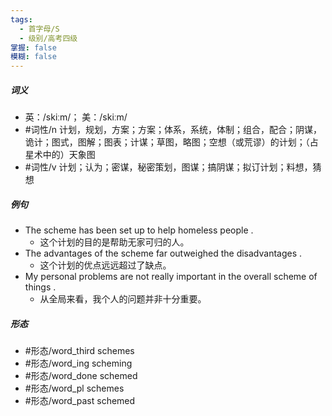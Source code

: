 ```yaml
---
tags:
  - 首字母/S
  - 级别/高考四级
掌握: false
模糊: false
---
```

##### 词义
- 英：/skiːm/； 美：/skiːm/
- #词性/n  计划，规划，方案；方案；体系，系统，体制；组合，配合；阴谋，诡计；图式，图解；图表；计谋；草图，略图；空想（或荒谬）的计划；（占星术中的）天象图
- #词性/v  计划；认为；密谋，秘密策划，图谋；搞阴谋；拟订计划；料想，猜想
##### 例句
- The scheme has been set up to help homeless people .
	- 这个计划的目的是帮助无家可归的人。
- The advantages of the scheme far outweighed the disadvantages .
	- 这个计划的优点远远超过了缺点。
- My personal problems are not really important in the overall scheme of things .
	- 从全局来看，我个人的问题并非十分重要。
##### 形态
- #形态/word_third schemes
- #形态/word_ing scheming
- #形态/word_done schemed
- #形态/word_pl schemes
- #形态/word_past schemed
